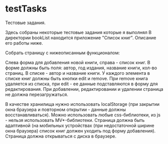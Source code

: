 # testTasks
Тестовые задания.

Здесь собраны некоторые тестовые задания которые я выполнял
В директории bookList находится приложение "Список книг". Описание его работы ниже.

Собрать страницу с нижеописанным функционалом:

Слева форма для добавления новой книги, справа - список книг. В форме должны быть поля: автор, год издания, название книги, кол-во страниц. В списке - автор и название книги. У каждого элемента в списке книг должны быть кнопки edit и remove. При remove книга удаляется из списка, при edit - ее данные подставляются в форму для редактирования. При добавлении, редактировании и удалении страница не должна перезагружаться.

В качестве хранилища нужно использовать localStorage (при закрытии окна браузера и повторном открытии - данные должны восстанавливаться). Можно использовать любые css-библиотеки, из js - нельзя использовать MV*-библиотеки. Страница должна быть адаптивной (на мобильных устройствах (при недостаточной ширине окна браузера) список книг должен уходить под форму добавления). Страница должна открываться с диска в браузере.
